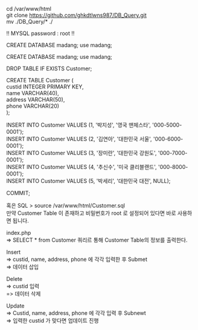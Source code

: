 cd /var/www/html  
git clone https://github.com/ghkdtlwns987/DB_Query.git  
mv ./DB_Query/* ./  
 
!! MYSQL password : root !!  
  
CREATE DATABASE madang;
use madang;

CREATE DATABASE madang;
use madang;

DROP TABLE IF EXISTS Customer;

CREATE TABLE  Customer (  
  custid      INTEGER PRIMARY KEY,  
  name        VARCHAR(40),  
  address     VARCHAR(50),  
  phone       VARCHAR(20)  
);  

INSERT INTO Customer VALUES (1, '박지성', '영국 맨체스타', '000-5000-0001');  
INSERT INTO Customer VALUES (2, '김연아', '대한민국 서울', '000-6000-0001');  
INSERT INTO Customer VALUES (3, '장미란', '대한민국 강원도', '000-7000-0001');  
INSERT INTO Customer VALUES (4, '추신수', '미국 클리블랜드', '000-8000-0001');  
INSERT INTO Customer VALUES (5, '박세리', '대한민국 대전',  NULL);  

COMMIT;  

혹은  SQL > source /var/www/html/Customer.sql  
만약 Customer Table 이 존재하고 비밀번호가 root 로 설정되어 있다면 바로 사용하면 됩니다.  

index.php   
  => SELECT * from Customer 쿼리르 통해 Customer Table의 정보를 출력한다. 

Insert   
  => custid, name, address, phone 에 각각 입력한 후 Submet   
  => 데이터 삽입  
  
Delete  
  => custid 입력  
  => 데이터 삭제  
  
Update  
  => Custid, name, address, phone 에 각각 입력 후 Subnewt  
  => 입력한 custid 가 맞다면 업데이트 진행  
